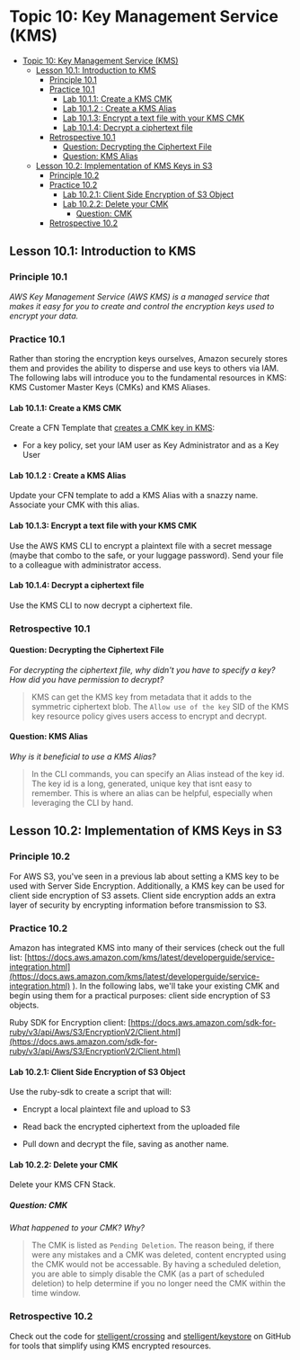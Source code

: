 # Topic 10: Key Management Service (KMS)

<!-- TOC -->

- [Topic 10: Key Management Service (KMS)](#topic-10-key-management-service-kms)
  - [Lesson 10.1: Introduction to KMS](#lesson-101-introduction-to-kms)
    - [Principle 10.1](#principle-101)
    - [Practice 10.1](#practice-101)
      - [Lab 10.1.1: Create a KMS CMK](#lab-1011-create-a-kms-cmk)
      - [Lab 10.1.2 : Create a KMS Alias](#lab-1012--create-a-kms-alias)
      - [Lab 10.1.3: Encrypt a text file with your KMS CMK](#lab-1013-encrypt-a-text-file-with-your-kms-cmk)
      - [Lab 10.1.4: Decrypt a ciphertext file](#lab-1014-decrypt-a-ciphertext-file)
    - [Retrospective 10.1](#retrospective-101)
      - [Question: Decrypting the Ciphertext File](#question-decrypting-the-ciphertext-file)
      - [Question: KMS Alias](#question-kms-alias)
  - [Lesson 10.2: Implementation of KMS Keys in S3](#lesson-102-implementation-of-kms-keys-in-s3)
    - [Principle 10.2](#principle-102)
    - [Practice 10.2](#practice-102)
      - [Lab 10.2.1: Client Side Encryption of S3 Object](#lab-1021-client-side-encryption-of-s3-object)
      - [Lab 10.2.2: Delete your CMK](#lab-1022-delete-your-cmk)
        - [Question: CMK](#question-cmk)
    - [Retrospective 10.2](#retrospective-102)

<!-- /TOC -->

## Lesson 10.1: Introduction to KMS

### Principle 10.1

*AWS Key Management Service (AWS KMS) is a managed service that makes it
easy for you to create and control the encryption keys used to encrypt
your data.*

### Practice 10.1

Rather than storing the encryption keys ourselves, Amazon securely
stores them and provides the ability to disperse and use keys to others
via IAM. The following labs will introduce you to the fundamental resources in
KMS: KMS Customer Master Keys (CMKs) and KMS Aliases.

#### Lab 10.1.1: Create a KMS CMK

Create a CFN Template that
[creates a CMK key in KMS](https://docs.aws.amazon.com/AWSCloudFormation/latest/UserGuide/aws-resource-kms-key.html):

- For a key policy, set your IAM user as Key Administrator and as a Key User

#### Lab 10.1.2 : Create a KMS Alias

Update your CFN template to add a KMS Alias with a snazzy name.
Associate your CMK with this alias.

#### Lab 10.1.3: Encrypt a text file with your KMS CMK

Use the AWS KMS CLI to encrypt a plaintext file with a secret message
(maybe that combo to the safe, or your luggage password). Send your file
to a colleague with administrator access.

#### Lab 10.1.4: Decrypt a ciphertext file

Use the KMS CLI to now decrypt a ciphertext file.

### Retrospective 10.1

#### Question: Decrypting the Ciphertext File

_For decrypting the ciphertext file, why didn't you have to specify a key? How
did you have permission to decrypt?_
>KMS can get the KMS key from metadata that it adds to the symmetric ciphertext blob.
>The `Allow use of the key` SID of the KMS key resource policy gives users access to encrypt and decrypt.

#### Question: KMS Alias

_Why is it beneficial to use a KMS Alias?_
>In the CLI commands, you can specify an Alias instead of the key id. The key id is a long, generated, unique key that isnt easy to remember. This is where an alias can be helpful, especially when leveraging the CLI by hand.

## Lesson 10.2: Implementation of KMS Keys in S3

### Principle 10.2

For AWS S3, you've seen in a previous lab about setting a KMS key to be
used with Server Side Encryption. Additionally, a KMS key can be used
for client side encryption of S3 assets. Client side encryption adds an
extra layer of security by encrypting information before transmission to
S3.

### Practice 10.2

Amazon has integrated KMS into many of their services (check out the
full list:
[https://docs.aws.amazon.com/kms/latest/developerguide/service-integration.html](https://docs.aws.amazon.com/kms/latest/developerguide/service-integration.html)
). In the following labs, we'll take your existing CMK and begin using
them for a practical purposes: client side encryption of S3 objects.

Ruby SDK for Encryption client:
[https://docs.aws.amazon.com/sdk-for-ruby/v3/api/Aws/S3/EncryptionV2/Client.html](https://docs.aws.amazon.com/sdk-for-ruby/v3/api/Aws/S3/EncryptionV2/Client.html)

#### Lab 10.2.1: Client Side Encryption of S3 Object

Use the ruby-sdk to create a script that will:

- Encrypt a local plaintext file and upload to S3

- Read back the encrypted ciphertext from the uploaded file

- Pull down and decrypt the file, saving as another name.

#### Lab 10.2.2: Delete your CMK

Delete your KMS CFN Stack.

##### Question: CMK

_What happened to your CMK? Why?_
>The CMK is listed as `Pending Deletion`. The reason being, if there were any mistakes and a CMK was deleted, content encrypted using the CMK would not be accessable. By having a scheduled deletion, you are able to simply disable the CMK (as a part of scheduled deletion) to help determine if you no longer need the CMK within the time window.

### Retrospective 10.2

Check out the code for [stelligent/crossing](https://github.com/stelligent/crossing)
and [stelligent/keystore](https://github.com/stelligent/keystore)
on GitHub for tools that simplify using KMS encrypted resources.
